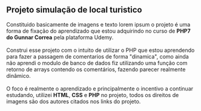 ## Projeto simulação de local turistico

Constituido basicamente de imagens e texto lorem ipsum o projeto é uma forma
de fixação do aprendizado que estou adquirindo no curso de <strong>PHP7 do Gunnar Correa</strong>
pela plataforma Udemy.
<br><br>
Construi esse projeto com o intuito de utilizar o PHP que estou aprendendo para fazer 
a passagem de comentarios de forma "dinamica", como ainda não aprendi o modulo de banco
de dados fiz utilizando uma função com retorno de arrays contendo os comentários, fazendo 
parecer realmente dinâmico.
<br><br>
O foco é realmente o aprendizado e principalmente o incentivo a continuar estudando,
utilizei <strong>HTML</strong>, <strong>CSS</strong> e <strong>PHP</strong> no projeto, 
todos os direitos de imagens são dos autores citados nos links do projeto.